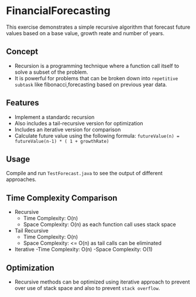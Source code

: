 # FinancialForecasting

This exercise demonstrates a simple recursive algorithm that forecast future values based on a base value, growth reate and number of years.
## Concept
- Recursion is a programming technique where a function call itself to solve a subset of the problem.
- It is powerful for problems that can be broken down into `repetitive subtask` like fibonacci,forecasting based on previous year data.

## Features
- Implement a standardc recursion
- Also includes a tail-recursive version for optimization
- Includes an iterative version for comparison
- Calculate future value using the following formula:
    `futureValue(n) = futureValue(n-1) * ( 1 + growthRate)`
## Usage

Compile and run `TestForecast.java` to see the output of different approaches.

## Time Complexity Comparison

- Recursive
    - Time Complexity: O(n)
    - Space Complexity: O(n) as each function call uses stack space
- Tail Recursive
    - Time Complexity: O(n)
    - Space Complexity: <= O(n) as tail calls can be eliminated
- Iterative 
    -Time Complexity: O(n)
    -Space Complexity: O(1)

## Optimization
- Recursive methods can be optimized using iterative approach to prevent over use of stack space and also to prevent `stack overflow`.

